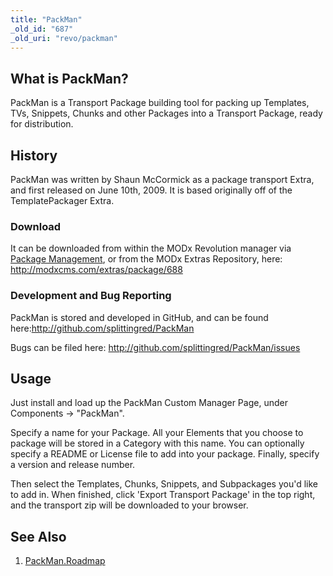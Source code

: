 ```yaml
---
title: "PackMan"
_old_id: "687"
_old_uri: "revo/packman"
---
```


## What is PackMan?

PackMan is a Transport Package building tool for packing up Templates, TVs, Snippets, Chunks and other Packages into a Transport Package, ready for distribution.

## History

PackMan was written by Shaun McCormick as a package transport Extra, and first released on June 10th, 2009. It is based originally off of the TemplatePackager Extra.

### Download

It can be downloaded from within the MODx Revolution manager via [Package Management](developing-in-modx/advanced-development/package-management "Package Management"), or from the MODx Extras Repository, here: <http://modxcms.com/extras/package/688>

### Development and Bug Reporting

PackMan is stored and developed in GitHub, and can be found here:<http://github.com/splittingred/PackMan>

Bugs can be filed here: <http://github.com/splittingred/PackMan/issues>

## Usage

Just install and load up the PackMan Custom Manager Page, under Components -> "PackMan".

Specify a name for your Package. All your Elements that you choose to package will be stored in a Category with this name. You can optionally specify a README or License file to add into your package. Finally, specify a version and release number.

Then select the Templates, Chunks, Snippets, and Subpackages you'd like to add in. When finished, click 'Export Transport Package' in the top right, and the transport zip will be downloaded to your browser.

## See Also

1. [PackMan.Roadmap](extras/packman/packman.roadmap)